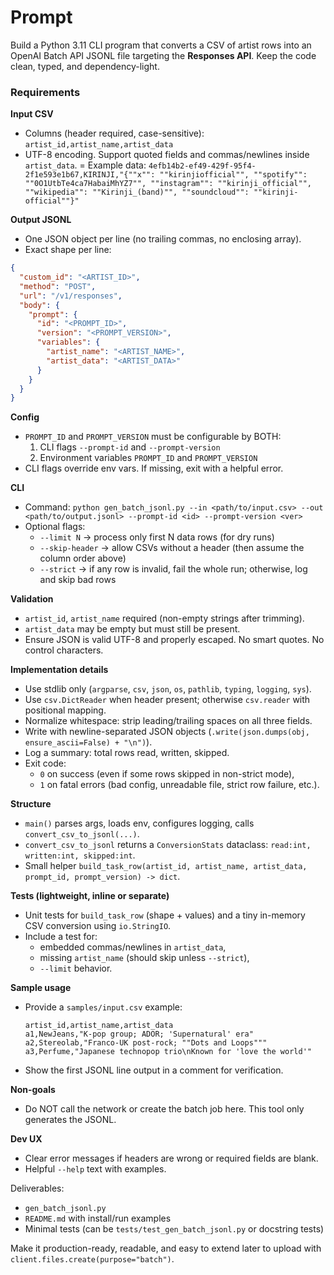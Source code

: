 # Prompt

Build a Python 3.11 CLI program that converts a CSV of artist rows into an OpenAI Batch API JSONL file targeting the **Responses API**. Keep the code clean, typed, and dependency-light.

### Requirements

**Input CSV**
- Columns (header required, case-sensitive): `artist_id,artist_name,artist_data`
- UTF-8 encoding. Support quoted fields and commas/newlines inside `artist_data`.
= Example data: `4efb14b2-ef49-429f-95f4-2f1e593e1b67,KIRINJI,"{""x"": ""kirinjiofficial"", ""spotify"": ""0O1UtbTe4ca7HabaiMhYZ7"", ""instagram"": ""kirinji_official"", ""wikipedia"": ""Kirinji_(band)"", ""soundcloud"": ""kirinji-official""}"`

**Output JSONL**
- One JSON object per line (no trailing commas, no enclosing array).
- Exact shape per line:
```json
{
  "custom_id": "<ARTIST_ID>",
  "method": "POST",
  "url": "/v1/responses",
  "body": {
    "prompt": {
      "id": "<PROMPT_ID>",
      "version": "<PROMPT_VERSION>",
      "variables": {
        "artist_name": "<ARTIST_NAME>",
        "artist_data": "<ARTIST_DATA>"
      }
    }
  }
}
```

**Config**
- `PROMPT_ID` and `PROMPT_VERSION` must be configurable by BOTH:
  1) CLI flags `--prompt-id` and `--prompt-version`
  2) Environment variables `PROMPT_ID` and `PROMPT_VERSION`
- CLI flags override env vars. If missing, exit with a helpful error.

**CLI**
- Command: `python gen_batch_jsonl.py --in <path/to/input.csv> --out <path/to/output.jsonl> --prompt-id <id> --prompt-version <ver>`
- Optional flags:
  - `--limit N` → process only first N data rows (for dry runs)
  - `--skip-header` → allow CSVs without a header (then assume the column order above)
  - `--strict` → if any row is invalid, fail the whole run; otherwise, log and skip bad rows

**Validation**
- `artist_id`, `artist_name` required (non-empty strings after trimming).
- `artist_data` may be empty but must still be present.
- Ensure JSON is valid UTF-8 and properly escaped. No smart quotes. No control characters.

**Implementation details**
- Use stdlib only (`argparse`, `csv`, `json`, `os`, `pathlib`, `typing`, `logging`, `sys`).
- Use `csv.DictReader` when header present; otherwise `csv.reader` with positional mapping.
- Normalize whitespace: strip leading/trailing spaces on all three fields.
- Write with newline-separated JSON objects (`.write(json.dumps(obj, ensure_ascii=False) + "\n")`).
- Log a summary: total rows read, written, skipped.
- Exit code:
  - `0` on success (even if some rows skipped in non-strict mode),
  - `1` on fatal errors (bad config, unreadable file, strict row failure, etc.).

**Structure**
- `main()` parses args, loads env, configures logging, calls `convert_csv_to_jsonl(...)`.
- `convert_csv_to_jsonl` returns a `ConversionStats` dataclass: `read:int, written:int, skipped:int`.
- Small helper `build_task_row(artist_id, artist_name, artist_data, prompt_id, prompt_version) -> dict`.

**Tests (lightweight, inline or separate)**
- Unit tests for `build_task_row` (shape + values) and a tiny in-memory CSV conversion using `io.StringIO`.
- Include a test for:
  - embedded commas/newlines in `artist_data`,
  - missing `artist_name` (should skip unless `--strict`),
  - `--limit` behavior.

**Sample usage**
- Provide a `samples/input.csv` example:
  ```csv
  artist_id,artist_name,artist_data
  a1,NewJeans,"K-pop group; ADOR; 'Supernatural' era"
  a2,Stereolab,"Franco-UK post-rock; ""Dots and Loops"""
  a3,Perfume,"Japanese technopop trio\nKnown for 'love the world'"
  ```
- Show the first JSONL line output in a comment for verification.

**Non-goals**
- Do NOT call the network or create the batch job here. This tool only generates the JSONL.

**Dev UX**
- Clear error messages if headers are wrong or required fields are blank.
- Helpful `--help` text with examples.

Deliverables:
- `gen_batch_jsonl.py`
- `README.md` with install/run examples
- Minimal tests (can be `tests/test_gen_batch_jsonl.py` or docstring tests)

Make it production-ready, readable, and easy to extend later to upload with `client.files.create(purpose="batch")`.
